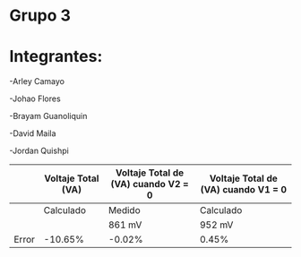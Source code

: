 # Grupo 3

# Integrantes:  

-Arley Camayo 

-Johao Flores 

-Brayam Guanoliquin 

-David Maila 

-Jordan Quishpi

|      | **Voltaje Total (VA)** | **Voltaje Total de (VA) cuando V2 = 0** | **Voltaje Total de (VA) cuando V1 = 0** |
| ---  | ----------             | ----------                              | ------------------                      | 
|      | Calculado|Medido     |Calculado|Medido|                     | |Calculado|Medido|                     |
|      | |861 mV   |952 mV|    | |5.69 V   |5.70 V|                     | |6.56 V   |6.53 V|                     |
|Error |     -10.65%            |           -0.02%                        |   0.45%                                 |
